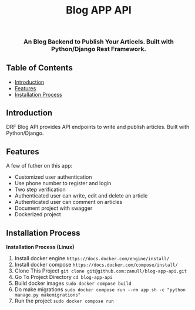<h1 align="center"> Blog APP API </h1> <br>

<h3 align="center">
  An Blog Backend to Publish Your Articels. Built with Python/Django Rest Framework.
</h3>

## Table of Contents

- [Introduction](#introduction)
- [Features](#features)
- [Installation Process](#installation-process)

## Introduction

DRF Blog API provides API endpoints to write and publish articles. Built with Python/Django. 

## Features

A few of futher on this app:

* Customized user authentication
* Use phone number to register and login
* Two step verification
* Authenticated user can write, edit and delete an article
* Authenticated user can comment on articles
* Document project with swagger
* Dockerized project

## Installation Process

**Installation Process (Linux)**

1. Install docker engine `https://docs.docker.com/engine/install/`
2. Install docker compose `https://docs.docker.com/compose/install/`
3. Clone This Project `git clone git@github.com:zanull/blog-app-api.git`
4. Go To Project Directory `cd blog-app-api`
5. Build docker images `sudo docker compose build`
6. Do make migrations `sudo docker compose run --rm app sh -c "python manage.py makemigrations"`
7. Run the project `sudo docker compose run`
